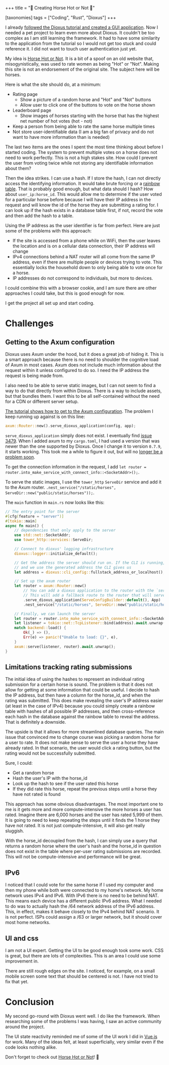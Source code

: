 +++
title = "🐴 Creating Horse Hot or Not 🐎"

[taxonomies]
tags = ["Coding", "Rust", "Dioxus"]
+++

I already [followed the Dioxus tutorial and created a GUI application](@/posts/2025-04-01_creating_a_gui_application_in_rust_using_dioxus.md). Now I needed a pet project to learn even more about Dioxus. It couldn't be too complex as I am still learning the framework. It had to have some similarity to the application from the tutorial so I would not get too stuck and could reference it. I did not want to touch user authentication just yet.

My idea is [Horse Hot or Not](https://hhn.bustin.tech). It is a bit of a spoof on an old website that, misogynistically, was used to rate women as being "Hot" or "Not". Making this site is not an endorsement of the original site. The subject here will be horses.

<!-- more -->

Here is what the site should do, at a minimum:

* Rating page
  * Show a picture of a random horse and "Hot" and "Not" buttons
  * Allow user to click one of the buttons to vote on the horse shown
* Leaderboard page
  * Show images of horses starting with the horse that has the highest net number of hot votes (hot - not)
* Keep a person from being able to rate the same horse multiple times
* Not store user-identifiable data (I am a big fan of privacy and do not want to have more information than is needed)

The last two items are the ones I spent the most time thinking about before I started coding. The system to prevent multiple votes on a horse does not need to work perfectly. This is not a high stakes site. How could I prevent the user from voting twice while not storing any identifiable information about them?

Then the idea strikes. I can use a hash. If I store the hash, I can not directly access the identifying information. It would take brute forcing or a [rainbow table](https://en.wikipedia.org/wiki/Rainbow_table). That is probably good enough, but what data should I hash? How about `user_ip:horse_id`. This would allow me to determine if the user voted for a particular horse before because I will have their IP address in the request and will know the id of the horse they are submitting a rating for. I can look up if the hash exists in a database table first, if not, record the vote and then add the hash to a table.

Using the IP address as the user identifier is far from perfect. Here are just some of the problems with this approach:

* If the site is accessed from a phone while on WiFi, then the user leaves the location and is on a cellular data connection, their IP address will change
* IPv4 connections behind a NAT router will all come from the same IP address, even if there are multiple people or devices trying to vote. This essentially locks the household down to only being able to vote once for a horse.
* IP addresses do not correspond to individuals, but more to devices.

I could combine this with a browser cookie, and I am sure there are other approaches I could take, but this is good enough for now.

I get the project all set up and start coding.

# Challenges

## Getting to the Axum configuration

Dioxus uses Axum under the hood, but it does a great job of hiding it. This is a smart approach because there is no need to shoulder the cognitive load of Axum in most cases. Axum does not include much information about the request within it unless configured to do so. I need the IP address the request is being made from.

I also need to be able to serve static images, but I can not seem to find a way to do that directly from within Dioxus. There is a way to include assets, but that bundles them. I want this to be all self-contained without the need for a CDN or different server setup.

[The tutorial shows how to get to the Axum configuration](https://dioxuslabs.com/learn/0.6/guide/backend/#server-functions-an-inline-rpc-system). The problem I keep running up against is on this line:

```rust
axum::Router::new().serve_dioxus_application(config, app);
```

`serve_dioxus_application` simply does not exist. I eventually find [issue 3479](https://github.com/DioxusLabs/dioxus/issues/3479). When I added axum to my `cargo.toml`, I had used a version that was newer than the one supported by Dioxus. Once I change it to version `0.7.9`, it starts working. This took me a while to figure it out, but will no [longer be a problem soon](https://github.com/DioxusLabs/dioxus/pull/3820).

To get the connection information in the request, I add `let router = router.into_make_service_with_connect_info::<SocketAddr>();`.

To serve the static images, I use the `tower_http` `ServeDir` service and add it to the Axum router. `.nest_service("/static/horses", ServeDir::new("public/static/horses"));`.

The `main` function in `main.rs` now looks like this:

```rust
// The entry point for the server
#[cfg(feature = "server")]
#[tokio::main]
async fn main() {
    // dependencies that only apply to the server
    use std::net::SocketAddr;
    use tower_http::services::ServeDir;

    // Connect to dioxus' logging infrastructure
    dioxus::logger::initialize_default();

    // Get the address the server should run on. If the CLI is running, the CLI proxies fullstack into the main address
    // and we use the generated address the CLI gives us
    let address = dioxus::cli_config::fullstack_address_or_localhost();

    // Set up the axum router
    let router = axum::Router::new()
        // You can add a dioxus application to the router with the `serve_dioxus_application` method
        // This will add a fallback route to the router that will serve your component and server functions
        .serve_dioxus_application(ServeConfigBuilder::default(), App)
        .nest_service("/static/horses", ServeDir::new("public/static/horses"));

    // Finally, we can launch the server
    let router = router.into_make_service_with_connect_info::<SocketAddr>();
    let listener = tokio::net::TcpListener::bind(address).await.unwrap();
    match backend::load() {
        Ok(_) => (),
        Err(e) => panic!("Unable to load: {}", e),
    }
    axum::serve(listener, router).await.unwrap();
}
```

## Limitations tracking rating submissions

The initial idea of using the hashes to represent an individual rating submission for a certain horse is sound. The problem is that it does not allow for getting at some information that could be useful. I decide to hash the IP address, but then have a column for the horse_id, and when the rating was submitted. This does make revealing the user's IP address easier (at least in the case of IPv4) because you could simply create a rainbow table with hashes of all possible IP addresses, and then cross-reference each hash in the database against the rainbow table to reveal the address. That is definitely a downside.

The upside is that it allows for more streamlined database queries. The main issue that convinced me to change course was picking a random horse for a user to rate. It does not make sense to serve the user a horse they have already rated. In that scenario, the user would click a rating button, but the rating would not be successfully submitted.

Sure, I could:

* Get a random horse
* Hash the user's IP with the horse_id
* Look up the hash to see if the user rated this horse
* If they did rate this horse, repeat the previous steps until a horse they have not rated is found

This approach has some obvious disadvantages. The most important one to me is it gets more and more compute-intensive the more horses a user has rated. Imagine there are 6,000 horses and the user has rated 5,999 of them. It is going to need to keep repeating the steps until it finds the 1 horse they have not rated. It is not just compute-intensive, it will also get really sluggish.

With the horse_id decoupled from the hash, I can simply use a query that returns a random horse where the user's hash and the horse_id in question does not exist in the table where per-user rating submissions are recorded. This will not be compute-intensive and performance will be great.

## IPv6

I noticed that I could vote for the same horse if I used my computer and then my phone while both were connected to my home's network. My home network uses IPv4 and IPv6. With IPv6 there is no need to be behind NAT. This means each device has a different public IPv6 address. What I needed to do was to actually hash the /64 network address of the IPv6 address. This, in effect, makes it behave closely to the IPv4 behind NAT scenario. It is not perfect. ISPs could assign a /63 or larger network, but it should cover most home networks.

## UI and css

I am not a UI expert. Getting the UI to be good enough took some work. CSS is great, but there are lots of complexities. This is an area I could use some improvement in.

There are still rough edges on the site. I noticed, for example, on a small mobile screen some text that should be centered is not. I have not tried to fix that yet.

# Conclusion

My second go-round with Dioxus went well. I do like the framework. When researching some of the problems I was having, I saw an active community around the project.

The UI state reactivity reminded me of some of the UI work I did in [Vue.js](https://vuejs.org/) for work. Many of the ideas felt, at least superficially, very similar even if the code looks nothing alike.

Don't forget to check out [Horse Hot or Not](https://hhn.bustin.tech)! 🐎

